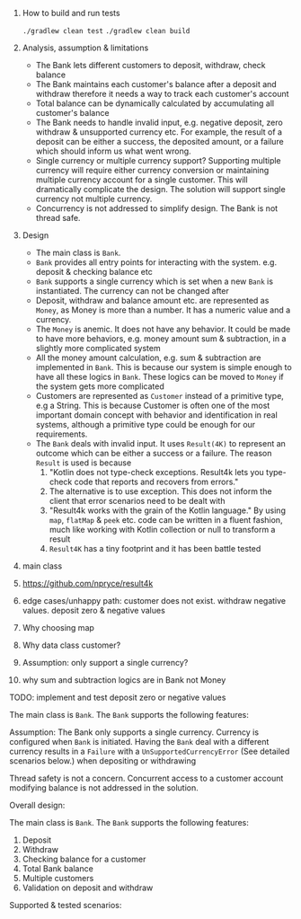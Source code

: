 1. How to build and run tests

   `./gradlew clean test`
   `./gradlew clean build`
2. Analysis, assumption & limitations
   
   * The Bank lets different customers to deposit, withdraw, check balance
   * The Bank maintains each customer's balance after a deposit and withdraw therefore it needs a way to track each customer's account
   * Total balance can be dynamically calculated by accumulating all customer's balance
   * The Bank needs to handle invalid input, e.g. negative deposit, zero withdraw & unsupported currency etc. For example, the result of a
     deposit can be either a success, the deposited amount, or a failure which should inform us what went wrong.
   * Single currency or multiple currency support? Supporting multiple currency will require either currency conversion
     or maintaining multiple currency account for a single customer. This will dramatically complicate the design. The solution
     will support single currency not multiple currency.
   * Concurrency is not addressed to simplify design. The Bank is not thread safe.

3. Design
   * The main class is `Bank`. 
   * `Bank` provides all entry points for interacting with the system. e.g. deposit & checking balance etc
   * `Bank` supports a single currency which is set when a new `Bank` is instantiated. The currency can not be changed after
   * Deposit, withdraw and balance amount etc. are represented as `Money`, as Money is more than a number. It has a numeric value
     and a currency.
   * The `Money` is anemic. It does not have any behavior. It could be made to have more behaviors, e.g. money amount sum & subtraction,
     in a slightly more complicated system
   * All the money amount calculation, e.g. sum & subtraction are implemented in `Bank`. This is because our system is
     simple enough to have all these logics in `Bank`. These logics can be moved to `Money` if the system gets more complicated  
   * Customers are represented as `Customer` instead of a primitive type, e.g a String. This is because Customer is
     often one of the most important domain concept with behavior and identification in real systems, although 
     a primitive type could be enough for our requirements.
   * The `Bank` deals with invalid input. It uses `Result(4K)` to represent an outcome which can be either a success or a failure.
     The reason `Result` is used is because 
     1. "Kotlin does not type-check exceptions. Result4k lets you type-check code that reports and recovers from errors."
     2. The alternative is to use exception. This does not inform the client that error scenarios need to be dealt with
     3. "Result4k works with the grain of the Kotlin language." By using `map`, `flatMap` & `peek` etc. code can be written
        in a fluent fashion, much like working with Kotlin collection or null to transform a result
     4. `Result4K` has a tiny footprint and it has been battle tested 
4. main class
5. https://github.com/npryce/result4k
6. edge cases/unhappy path: customer does not exist. withdraw negative values. deposit zero & negative values
7. Why choosing map
8. Why data class customer?
9. Assumption: only support a single currency?
10. why sum and subtraction logics are in Bank not Money

TODO:
implement and test deposit zero or negative values

The main class is `Bank`. The `Bank` supports the following features:

Assumption:
The Bank only supports a single currency. Currency is configured when `Bank` is initiated. Having the `Bank` deal with
a different currency results in a `Failure` with a `UnSupportedCurrencyError` (See detailed scenarios below.) when 
depositing or withdrawing

Thread safety is not a concern. Concurrent access to a customer account modifying balance is not addressed in the solution.

Overall design:

The main class is `Bank`. The `Bank` supports the following features:

1. Deposit
2. Withdraw
3. Checking balance for a customer
4. Total Bank balance 
5. Multiple customers
6. Validation on deposit and withdraw

Supported & tested scenarios:


